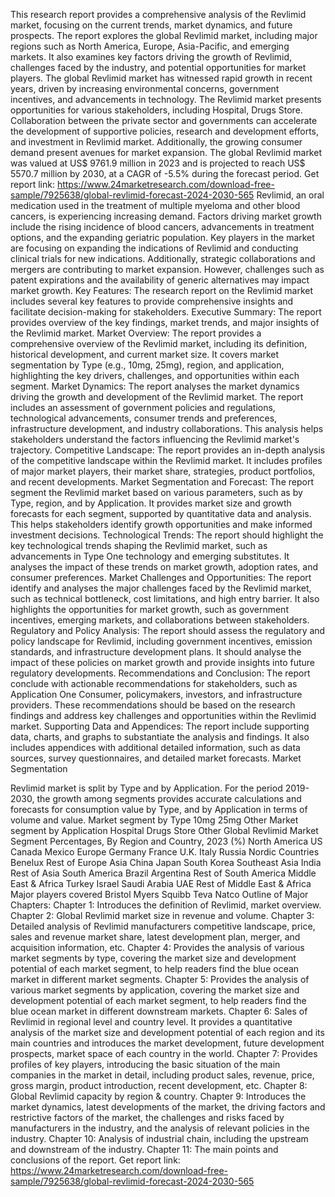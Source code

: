 This research report provides a comprehensive analysis of the Revlimid market, focusing on the current trends, market dynamics, and future prospects. The report explores the global Revlimid market, including major regions such as North America, Europe, Asia-Pacific, and emerging markets. It also examines key factors driving the growth of Revlimid, challenges faced by the industry, and potential opportunities for market players.
The global Revlimid market has witnessed rapid growth in recent years, driven by increasing environmental concerns, government incentives, and advancements in technology. The Revlimid market presents opportunities for various stakeholders, including Hospital, Drugs Store. Collaboration between the private sector and governments can accelerate the development of supportive policies, research and development efforts, and investment in Revlimid market. Additionally, the growing consumer demand present avenues for market expansion.
The global Revlimid market was valued at US$ 9761.9 million in 2023 and is projected to reach US$ 5570.7 million by 2030, at a CAGR of -5.5% during the forecast period.
Get report link: https://www.24marketresearch.com/download-free-sample/7925638/global-revlimid-forecast-2024-2030-565 
Revlimid, an oral medication used in the treatment of multiple myeloma and other blood cancers, is experiencing increasing demand. Factors driving market growth include the rising incidence of blood cancers, advancements in treatment options, and the expanding geriatric population. Key players in the market are focusing on expanding the indications of Revlimid and conducting clinical trials for new indications. Additionally, strategic collaborations and mergers are contributing to market expansion. However, challenges such as patent expirations and the availability of generic alternatives may impact market growth.
Key Features:
The research report on the Revlimid market includes several key features to provide comprehensive insights and facilitate decision-making for stakeholders.
Executive Summary: The report provides overview of the key findings, market trends, and major insights of the Revlimid market.
Market Overview: The report provides a comprehensive overview of the Revlimid market, including its definition, historical development, and current market size. It covers market segmentation by Type (e.g., 10mg, 25mg), region, and application, highlighting the key drivers, challenges, and opportunities within each segment.
Market Dynamics: The report analyses the market dynamics driving the growth and development of the Revlimid market. The report includes an assessment of government policies and regulations, technological advancements, consumer trends and preferences, infrastructure development, and industry collaborations. This analysis helps stakeholders understand the factors influencing the Revlimid market's trajectory.
Competitive Landscape: The report provides an in-depth analysis of the competitive landscape within the Revlimid market. It includes profiles of major market players, their market share, strategies, product portfolios, and recent developments.
Market Segmentation and Forecast: The report segment the Revlimid market based on various parameters, such as by Type, region, and by Application. It provides market size and growth forecasts for each segment, supported by quantitative data and analysis. This helps stakeholders identify growth opportunities and make informed investment decisions.
Technological Trends: The report should highlight the key technological trends shaping the Revlimid market, such as advancements in Type One technology and emerging substitutes. It analyses the impact of these trends on market growth, adoption rates, and consumer preferences.
Market Challenges and Opportunities: The report identify and analyses the major challenges faced by the Revlimid market, such as technical bottleneck, cost limitations, and high entry barrier. It also highlights the opportunities for market growth, such as government incentives, emerging markets, and collaborations between stakeholders.
Regulatory and Policy Analysis: The report should assess the regulatory and policy landscape for Revlimid, including government incentives, emission standards, and infrastructure development plans. It should analyse the impact of these policies on market growth and provide insights into future regulatory developments.
Recommendations and Conclusion: The report conclude with actionable recommendations for stakeholders, such as Application One Consumer, policymakers, investors, and infrastructure providers. These recommendations should be based on the research findings and address key challenges and opportunities within the Revlimid market.
Supporting Data and Appendices: The report include supporting data, charts, and graphs to substantiate the analysis and findings. It also includes appendices with additional detailed information, such as data sources, survey questionnaires, and detailed market forecasts.
Market Segmentation

Revlimid market is split by Type and by Application. For the period 2019-2030, the growth among segments provides accurate calculations and forecasts for consumption value by Type, and by Application in terms of volume and value.
Market segment by Type
10mg
25mg
Other
Market segment by Application
Hospital
Drugs Store
Other
Global Revlimid Market Segment Percentages, By Region and Country, 2023 (%)
North America
US
Canada
Mexico
Europe
Germany
France
U.K.
Italy
Russia
Nordic Countries
Benelux
Rest of Europe
Asia
China
Japan
South Korea
Southeast Asia
India
Rest of Asia
South America
Brazil
Argentina
Rest of South America
Middle East & Africa
Turkey
Israel
Saudi Arabia
UAE
Rest of Middle East & Africa
Major players covered
Bristol Myers Squibb
Teva
Natco
Outline of Major Chapters:
Chapter 1: Introduces the definition of Revlimid, market overview.
Chapter 2: Global Revlimid market size in revenue and volume.
Chapter 3: Detailed analysis of Revlimid manufacturers competitive landscape, price, sales and revenue market share, latest development plan, merger, and acquisition information, etc.
Chapter 4: Provides the analysis of various market segments by type, covering the market size and development potential of each market segment, to help readers find the blue ocean market in different market segments.
Chapter 5: Provides the analysis of various market segments by application, covering the market size and development potential of each market segment, to help readers find the blue ocean market in different downstream markets.
Chapter 6: Sales of Revlimid in regional level and country level. It provides a quantitative analysis of the market size and development potential of each region and its main countries and introduces the market development, future development prospects, market space of each country in the world.
Chapter 7: Provides profiles of key players, introducing the basic situation of the main companies in the market in detail, including product sales, revenue, price, gross margin, product introduction, recent development, etc.
Chapter 8: Global Revlimid capacity by region & country.
Chapter 9: Introduces the market dynamics, latest developments of the market, the driving factors and restrictive factors of the market, the challenges and risks faced by manufacturers in the industry, and the analysis of relevant policies in the industry.
Chapter 10: Analysis of industrial chain, including the upstream and downstream of the industry.
Chapter 11: The main points and conclusions of the report.
Get report link: https://www.24marketresearch.com/download-free-sample/7925638/global-revlimid-forecast-2024-2030-565 
